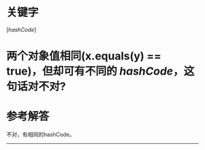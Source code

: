 # 关键字

\[_hashCode_\]

# 两个对象值相同\(x.equals\(y\) == true\)，但却可有不同的 _hashCode_，这句话对不对?

# 参考解答

不对，有相同的hashCode。

---

